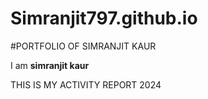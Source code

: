 # Simranjit797.github.io
#PORTFOLIO OF SIMRANJIT KAUR

I am **simranjit kaur**





THIS IS MY ACTIVITY REPORT 2024

